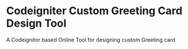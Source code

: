 <h1>Codeigniter Custom Greeting Card Design Tool</h1>

<p>A Codeignitor based Online Tool for designing custom Greeting card</p>
